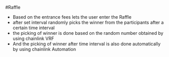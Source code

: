 #Raffle 
- Based on the entrance fees lets the user enter the Raffle
- after set interval randomly picks the winner from the participants after a certain time interval 
- the picking of winner is done based on the random number obtained by using chainlink VRF
- And the picking of winner after time interval is also done automatically by using chainlink Automation 

